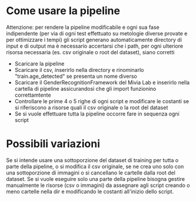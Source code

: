 # Come usare la pipeline
Attenzione: per rendere la pipeline modificabile e ogni sua fase indipendente (per via di ogni test effettuato su metologie diverse provate e per ottimizzare i tempi) gli script generano automaticamente directory di input e di output ma è necessario accertarsi che i path, per ogni ulteriore risorsa necessaria (es. csv originale o root del dataset), siano corretti
* Scaricare la pipeline
* Scaricare il csv, inserirlo nella directory e rinominarlo "train.age_detected" se presenta un nome diverso
* Scaricare il GenderRecognitionFramework del Mivia Lab e inserirlo nella cartella di pipeline assicurandosi che gli import funzionino correttamtente
* Controllare le prime 4 o 5 righe di ogni script e modificare le costanti se si riferiscono a risorse quali il csv originale o la root del dataset
* Se si vuole effettuare tutta la pipeline occorre fare in sequenza ogni script

# Possibili variazioni
Se si intende usare una sottoporzione del dataset di training per tutta o parte della pipeline, o si modifica il csv originale, se ne crea uno solo con una sottoporzione di immagini o si cancellano le cartelle dalla root del dataset. Se si vuole eseguire solo una parte della pipeline bisogna gestire manualmente le risorse (csv o immagini) da assegnare agli script creando o meno cartelle nella dir e modificando le costanti all'inizio dello script.
